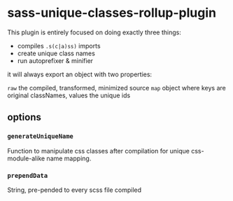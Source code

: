 # sass-unique-classes-rollup-plugin

This plugin is entirely focused on doing exactly three things:

- compiles `.s(c|a)ss)` imports
- create unique class names
- run autoprefixer & minifier

it will always export an object with two properties:

`raw` the compiled, transformed, minimized source
`map` object where keys are original classNames, values the unique ids


## options

### `generateUniqueName`

Function to manipulate css classes after compilation for unique css-module-alike name mapping. 

### `prependData`

String, pre-pended to every scss file compiled  